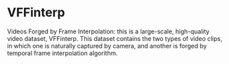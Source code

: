 # VFFinterp
Videos Forged by Frame Interpolation: this is a large-scale, high-quality video dataset, VFFinterp. This dataset contains the two types of video clips, in which one is naturally captured by camera, and another is forged by temporal frame interpolation algorithm. 

